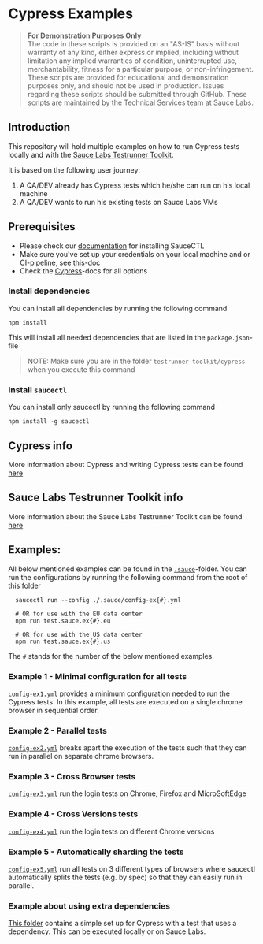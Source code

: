 # Cypress Examples

> **For Demonstration Purposes Only**\
> The code in these scripts is provided on an "AS-IS" basis without warranty of any kind, either express or implied, 
> including without limitation any implied warranties of condition, uninterrupted use, merchantability, fitness for a 
> particular purpose, or non-infringement. These scripts are provided for educational and demonstration purposes only, 
> and should not be used in production. Issues regarding these scripts should be submitted through GitHub. These scripts 
> are maintained by the Technical Services team at Sauce Labs.

## Introduction
This repository will hold multiple examples on how to run Cypress tests locally and with the
[Sauce Labs Testrunner Toolkit](https://docs.saucelabs.com/testrunner-toolkit/index.html).

It is based on the following user journey:

1. A QA/DEV already has Cypress tests which he/she can run on his local machine
2. A QA/DEV wants to run his existing tests on Sauce Labs VMs

## Prerequisites
- Please check our [documentation](https://docs.saucelabs.com/testrunner-toolkit/installation) for installing SauceCTL
- Make sure you've set up your credentials on your local machine and or CI-pipeline, see
  [this](https://docs.saucelabs.com/testrunner-toolkit/installation#associating-your-sauce-labs-account)-doc
- Check the [Cypress](https://docs.saucelabs.com/testrunner-toolkit/configuration/cypress/index.html)-docs for all options


### Install dependencies
You can install all dependencies by running the following command

    npm install
    
This will install all needed dependencies that are listed in the `package.json`-file

> NOTE: Make sure you are in the folder `testrunner-toolkit/cypress` when you execute this command

### Install `saucectl`
You can install only saucectl by running the following command

```shell
npm install -g saucectl
```

## Cypress info
More information about Cypress and writing Cypress tests can be found 
[here](https://docs.cypress.io/guides/overview/why-cypress.html#In-a-nutshell)

## Sauce Labs Testrunner Toolkit info
More information about the Sauce Labs Testrunner Toolkit can be found 
[here](https://docs.saucelabs.com/testrunner-toolkit/index.html)

## Examples:
All below mentioned examples can be found in the [`.sauce`](./.sauce)-folder. You can run the configurations by running
the following command from the root of this folder

      saucectl run --config ./.sauce/config-ex{#}.yml
      
      # OR for use with the EU data center
      npm run test.sauce.ex{#}.eu

      # OR for use with the US data center
      npm run test.sauce.ex{#}.us

The `#` stands for the number of the below mentioned examples.

### Example 1 - Minimal configuration for all tests
[`config-ex1.yml`](./.sauce/config-ex1.yml) provides a minimum configuration needed to run the Cypress tests.
In this example, all tests are executed on a single chrome browser in sequential order.

### Example 2 - Parallel tests
[`config-ex2.yml`](./.sauce/config-ex2.yml) breaks apart the execution of the tests such that they can run in parallel 
on separate chrome browsers.

### Example 3 - Cross Browser tests
[`config-ex3.yml`](./.sauce/config-ex3.yml) run the login tests on Chrome, Firefox and MicroSoftEdge

### Example 4 - Cross Versions tests
[`config-ex4.yml`](./.sauce/config-ex4.yml) run the login tests on different Chrome versions

### Example 5 - Automatically sharding the tests
[`config-ex5.yml`](./.sauce/config-ex5.yml) run all tests on 3 different types of browsers where saucectl automatically 
splits the tests (e.g. by spec) so that they can easily run in parallel. 

### Example about using extra dependencies
[This folder](../dependencies-example) contains a simple set up for Cypress with a test that uses a dependency. This can
be executed locally or on Sauce Labs.

